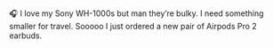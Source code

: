 🎧 I love my Sony WH-1000s but man they’re bulky. I need something smaller for travel. Sooooo I just ordered a new pair of Airpods Pro 2 earbuds.
